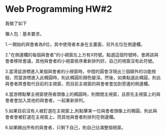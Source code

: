 # Web Programming HW#2
我做了如下

懶人包：基本要求。

1.⼀開始的與會者為6位，其中使⽤者本⾝在主畫⾯，另外五位在側邊欄。

2."在側邊欄的每個與會者"的⼩視窗左上方有X符號。點選這個符號時，會將該與會者移除會議，其他與會者的⼩視窗依序重新排列好。⾃⼰的視窗沒有此符號。

3.當滑鼠游標進入某個與會者的⼩視窗時，中間的圓會浮現出三個額外的功能按鈕，⽽當游標進入此橢圓時，則此橢圓形顏⾊變深。然後，如果點選此橢圓，則此與會者將會取代⽬前的主視窗，⽽⽬前主視窗的與會者會加到旁邊的側邊欄。

4.當游標點擊主視窗使⽤者頭像上的橢圓時，則關閉主視窗，且原先主視窗上的與會者會加入其他的與會者，⼀起重新排列。

5.如果⽬前沒有⼈被釘選在主視窗上,則點擊某⼀位與會者頭像上的橢圓，則此與會者會被釘選在主視窗上，⽽其他與會者則排列在側邊欄。

6.如果踢出所有的與會者，只剩下⾃⼰，則⾃⼰佔滿整個視窗。 
